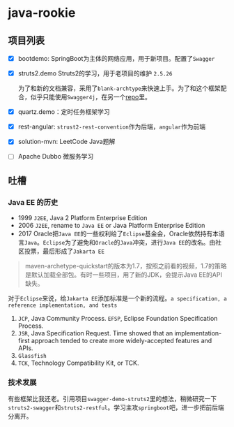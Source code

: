 # java-rookie

## 项目列表

- [x] bootdemo: SpringBoot为主体的网络应用，用于新项目。配置了`Swagger`

- [x] struts2.demo Struts2的学习，用于老项目的维护 `2.5.26`
  
    为了和新的文档兼容，采用了`blank-archtype`来快速上手。为了和这个框架配合，似乎只能使用`Swagger4j`，在另一个[repo](https://github.com/FrankScarlet/swagger-demo-struts2)里。

- [x] quartz.demo：定时任务框架学习
- [x] rest-angular: `strust2-rest-convention`作为后端，`angular`作为前端
- [x] solution-mvn: LeetCode Java题解
- [ ] Apache Dubbo 微服务学习


## 吐槽

### Java EE 的历史

- 1999 `J2EE`, Java 2 Platform Enterprise Edition
- 2006 `J2EE`, rename to `Java EE` or Java Platform Enterprise Edition
- 2017 Oracle把`Java EE`的一些权利给了`Eclipse`基金会，Oracle依然持有本语言`Java`。`Eclipse`为了避免和`Oracle`的`Java`冲突，进行`Java EE`的改名。由社区投票，最后形成了`Jakarta EE`

> maven-archetype-quickstart的版本为1.7，按照之前看的视频，1.7的策略是默认加载全部包。有时一些项目，用了新的JDK，会提示Java EE的API缺失。

对于`Eclipse`来说，给`Jakarta EE`添加标准是一个新的流程。`a specification, a reference implementation, and tests`

1. `JCP`, Java Community Process. `EFSP`, Eclipse Foundation Specification Process.
2. `JSR`, Java Specification Request. Time showed that an implementation-first approach tended to create more widely-accepted features and APIs.
3. `Glassfish`
4. `TCK`, Technology Compatibility Kit, or TCK.

### 技术发展

有些框架比我还老。引用项目`swagger-demo-struts2`里的想法，稍微研究一下`struts2-swagger`和`struts2-restful`。学习主攻`springboot`吧，进一步把前后端分离开。

